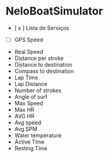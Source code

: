 # NeloBoatSimulator

- [ x ] Lista de Serviços
- [ ] GPS Speed
- Real Speed
- Distance per stroke
- Distance to destination
- Compass to destination
- Lap Time
- Lap Distance
- Number of strokes
- Angle of surf
- Max Speed
- Max HR
- AVG HR
- Avg speed
- Avg SPM
- Water temperature
- Active Time
- Resting Time

